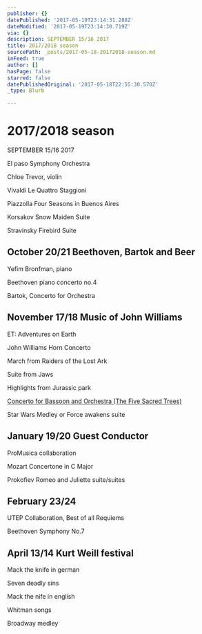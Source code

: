 ```yaml
---
publisher: {}
datePublished: '2017-05-19T23:14:31.288Z'
dateModified: '2017-05-19T23:14:30.719Z'
via: {}
description: SEPTEMBER 15/16 2017
title: 2017/2018 season
sourcePath: _posts/2017-05-18-20172018-season.md
inFeed: true
author: []
hasPage: false
starred: false
datePublishedOriginal: '2017-05-18T22:55:30.570Z'
_type: Blurb

---
```

# **2017/2018 season**

SEPTEMBER 15/16 2017

El paso Symphony Orchestra

Chloe Trevor, violin

Vivaldi Le Quattro Staggioni

Piazzolla Four Seasons in Buenos Aires

Korsakov Snow Maiden Suite

Stravinsky Firebird Suite

## **October 20/21 Beethoven, Bartok and Beer**

Yefim Bronfman, piano

Beethoven piano concerto no.4

Bartok, Concerto for Orchestra

## **November 17/18 Music of John Williams**

ET: Adventures on Earth

John Williams Horn Concerto

March from Raiders of the Lost Ark

Suite from Jaws

Highlights from Jurassic park

[Concerto for Bassoon and Orchestra (The Five Sacred Trees)][0]

Star Wars Medley or Force awakens suite

## **January 19/20 Guest Conductor**

ProMusica collaboration

Mozart Concertone in C Major

Prokofiev Romeo and Juliette suite/suites

## **February 23/24**

UTEP Collaboration, Best of all Requiems

Beethoven Symphony No.7

## **April 13/14 Kurt Weill festival**

Mack the knife in german

Seven deadly sins

Mack the nife in english

Whitman songs

Broadway medley

[0]: https://en.wikipedia.org/wiki/The_Five_Sacred_Trees